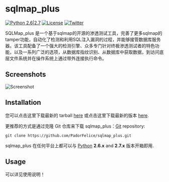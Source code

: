 # sqlmap_plus

[![Python 2.6|2.7](https://img.shields.io/badge/python-2.6|2.7-yellow.svg)](https://www.python.org/) [![License](https://img.shields.io/badge/license-GPLv2-red.svg)](https://raw.githubusercontent.com/sqlmapproject/sqlmap/master/LICENSE) [![Twitter](https://img.shields.io/badge/twitter-@sqlmap-blue.svg)](https://twitter.com/sqlmap)

SQLMap_plus 是一个基于sqlmap的开源的渗透测试工具，完善了更多sqlmap的tamper功能，自动化了检测和利用SQL注入漏洞的过程，并能够接管数据库服务器。该工具配备了一个强大的检测引擎、众多专门针对终极渗透测试者的特色功能，以及一系列广泛的选项，从数据库指纹识别、从数据库中获取数据，到访问底层文件系统并在操作系统上通过带外连接执行命令。

Screenshots
----

![Screenshot](https://raw.github.com/wiki/sqlmapproject/sqlmap/images/sqlmap_screenshot.png)



Installation
----

您可以点击这里下载最新的 tarball [here](https://github.com/PadorFelice/sqlmap_plus/tarball/master) 或点击这里下载最新的版本  [here](https://github.com/PadorFelice/sqlmap_plus/zipball/master).

更推荐的方式是通过克隆 Git 仓库来下载 sqlmap_plus：[Git](https://github.com/PadorFelice/sqlmap_plus/tree/master) repository:

    git clone https://github.com/PadorFelice/sqlmap_plus.git

sqlmap_plus 在任何平台上都可以与 [Python](http://www.python.org/download/)   **2.6.x** and **2.7.x** 版本开箱即用.

Usage
----

可以详见使用说明！
